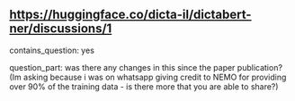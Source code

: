 ## https://huggingface.co/dicta-il/dictabert-ner/discussions/1

contains_question: yes

question_part: was there any changes in this since the paper publication? (Im asking because i was on whatsapp giving credit to NEMO for providing over 90% of the training data - is there more that you are able to share?)